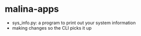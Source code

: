 # malina-apps
* sys_info.py: a program to print out your system information
* making changes so the CLI picks it up
